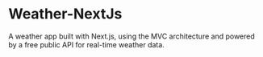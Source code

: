 # Weather-NextJs
A weather app built with Next.js, using the MVC architecture and powered by a free public API for real-time weather data.
